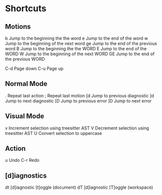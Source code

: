 # Shortcuts

## Motions

b     Jump to the beginning the the word
e     Jump to the end of the word
w     Jump to the beginning of the next word
ge    Jump to the end of the previous word
B     Jump to the beginning the the WORD
E     Jump to the end of the WORD
W     Jump to the beginning of the next WORD
GE    Jump to the end of the previous WORD

C-d   Page down
C-u   Page up

## Normal Mode

.     Repeat last action
;     Repeat last motion
[d    Jump to previous diagnostic
]d    Jump to next diagnostic
[D    Jump to previous error
]D    Jump to next error

## Visual Mode

v     Increment selection using treesitter AST
V     Decrement selection using treesitter AST
U     Convert selection to uppercase

## Action

u     Undo
C-r   Redo

## [d]iagnostics

<leader>dt     [d]iagnostic [t]oggle (document)
<leader>dT     [d]iagnostic [T]oggle (workspace)
